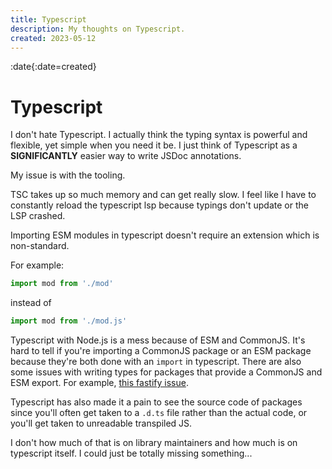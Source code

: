 ```yaml
---
title: Typescript
description: My thoughts on Typescript.
created: 2023-05-12
---
```


:date{:date=created}

# Typescript

I don't hate Typescript. I actually think the typing syntax is powerful and
flexible, yet simple when you need it be. I just think of Typescript as a **SIGNIFICANTLY**
easier way to write JSDoc annotations.

My issue is with the tooling.

TSC takes up so much memory and can get really slow. I feel like I have to
constantly reload the typescript lsp because typings don't update or the LSP crashed.

Importing ESM
modules in typescript doesn't require an extension which is non-standard.

For example:

```ts
import mod from './mod'
```

instead of

```js
import mod from './mod.js'
```

Typescript with Node.js is a mess because of ESM and CommonJS. It's hard to tell
if you're importing a CommonJS package or an ESM package because they're both
done with an `import` in typescript. There are also some issues with writing
types for packages that provide a CommonJS and ESM export. For example, [this fastify issue](https://github.com/fastify/fastify-plugin/pull/200).

Typescript has also made it a pain to see the source code of packages since
you'll often get taken to a `.d.ts` file rather than the actual code, or you'll
get taken to unreadable transpiled JS.

I don't how much of that is on library maintainers and how much is on typescript
itself. I could just be totally missing something...
